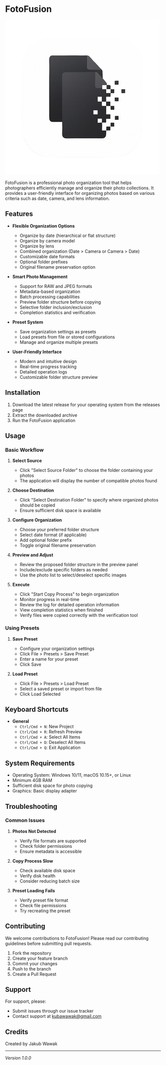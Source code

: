 # FotoFusion

![logo.png](/assets/logo.png)

FotoFusion is a professional photo organization tool that helps photographers efficiently manage and organize their photo collections. It provides a user-friendly interface for organizing photos based on various criteria such as date, camera, and lens information.

## Features

- **Flexible Organization Options**
  - Organize by date (hierarchical or flat structure)
  - Organize by camera model
  - Organize by lens
  - Combined organization (Date > Camera or Camera > Date)
  - Customizable date formats
  - Optional folder prefixes
  - Original filename preservation option

- **Smart Photo Management**
  - Support for RAW and JPEG formats
  - Metadata-based organization
  - Batch processing capabilities
  - Preview folder structure before copying
  - Selective folder inclusion/exclusion
  - Completion statistics and verification

- **Preset System**
  - Save organization settings as presets
  - Load presets from file or stored configurations
  - Manage and organize multiple presets

- **User-Friendly Interface**
  - Modern and intuitive design
  - Real-time progress tracking
  - Detailed operation logs
  - Customizable folder structure preview

## Installation

1. Download the latest release for your operating system from the releases page
2. Extract the downloaded archive
3. Run the FotoFusion application

## Usage

### Basic Workflow

1. **Select Source**
   - Click "Select Source Folder" to choose the folder containing your photos
   - The application will display the number of compatible photos found

2. **Choose Destination**
   - Click "Select Destination Folder" to specify where organized photos should be copied
   - Ensure sufficient disk space is available

3. **Configure Organization**
   - Choose your preferred folder structure
   - Select date format (if applicable)
   - Add optional folder prefix
   - Toggle original filename preservation

4. **Preview and Adjust**
   - Review the proposed folder structure in the preview panel
   - Include/exclude specific folders as needed
   - Use the photo list to select/deselect specific images

5. **Execute**
   - Click "Start Copy Process" to begin organization
   - Monitor progress in real-time
   - Review the log for detailed operation information
   - View completion statistics when finished
   - Verify files were copied correctly with the verification tool

### Using Presets

1. **Save Preset**
   - Configure your organization settings
   - Click File > Presets > Save Preset
   - Enter a name for your preset
   - Click Save

2. **Load Preset**
   - Click File > Presets > Load Preset
   - Select a saved preset or import from file
   - Click Load Selected

## Keyboard Shortcuts

- **General**
  - `Ctrl/Cmd + N`: New Project
  - `Ctrl/Cmd + R`: Refresh Preview
  - `Ctrl/Cmd + A`: Select All Items
  - `Ctrl/Cmd + D`: Deselect All Items
  - `Ctrl/Cmd + Q`: Exit Application

## System Requirements

- Operating System: Windows 10/11, macOS 10.15+, or Linux
- Minimum 4GB RAM
- Sufficient disk space for photo copying
- Graphics: Basic display adapter

## Troubleshooting

### Common Issues

1. **Photos Not Detected**
   - Verify file formats are supported
   - Check folder permissions
   - Ensure metadata is accessible

2. **Copy Process Slow**
   - Check available disk space
   - Verify disk health
   - Consider reducing batch size

3. **Preset Loading Fails**
   - Verify preset file format
   - Check file permissions
   - Try recreating the preset

## Contributing

We welcome contributions to FotoFusion! Please read our contributing guidelines before submitting pull requests.

1. Fork the repository
2. Create your feature branch
3. Commit your changes
4. Push to the branch
5. Create a Pull Request

## Support

For support, please:
- Submit issues through our issue tracker
- Contact support at [kubawawak@gmail.com](mailto:kubawawak@gmail.com)

## Credits

Created by Jakub Wawak

---

*Version 1.0.0* 